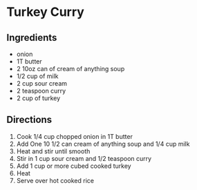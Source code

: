 # Turkey Curry

## Ingredients
- onion
- 1T butter
- 2 10oz can of cream of anything soup
- 1/2 cup of milk
- 2 cup sour cream
- 2 teaspoon curry
- 2 cup of turkey

## Directions

1. Cook 1/4 cup chopped onion in 1T butter
1. Add One 10 1/2 can cream of anything soup and 1/4 cup milk
1. Heat and stir until smooth
1. Stir in 1 cup sour cream and 1/2 teaspoon curry
1. Add 1 cup or more cubed cooked turkey
1. Heat
1. Serve over hot cooked rice
